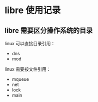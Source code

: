 # libre 使用记录

## libre 需要区分操作系统的目录

linux 可以直接目录引用：
- dns
- mod

linux 需要按文件引用：
- mqueue
- net
- lock
- main

